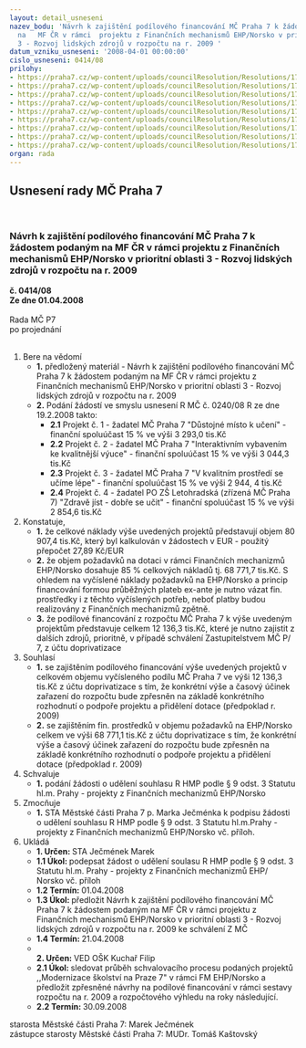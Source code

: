 ```yaml
---
layout: detail_usneseni
nazev_bodu: 'Návrh k zajištění podílového financování MČ Praha 7 k žádostem podaným
  na   MF ČR v rámci  projektu z Finančních mechanismů EHP/Norsko v prioritní oblasti
  3 - Rozvoj lidských zdrojů v rozpočtu na r. 2009 '
datum_vzniku_usneseni: '2008-04-01 00:00:00'
cislo_usneseni: 0414/08
prilohy:
- https://praha7.cz/wp-content/uploads/councilResolution/Resolutions/17359/14-us024008r.doc
- https://praha7.cz/wp-content/uploads/councilResolution/Resolutions/17359/14-skenovat0041.pdf
- https://praha7.cz/wp-content/uploads/councilResolution/Resolutions/17359/14-ehpnorskoiiverze_(2).doc
- https://praha7.cz/wp-content/uploads/councilResolution/Resolutions/17359/14-skenovat0042.pdf
- https://praha7.cz/wp-content/uploads/councilResolution/Resolutions/17359/14-skenovat0043.pdf
- https://praha7.cz/wp-content/uploads/councilResolution/Resolutions/17359/14-skenovat0044.pdf
- https://praha7.cz/wp-content/uploads/councilResolution/Resolutions/17359/14-skenovat0045.pdf
- https://praha7.cz/wp-content/uploads/councilResolution/Resolutions/17359/14-skenovat0046.pdf
- https://praha7.cz/wp-content/uploads/councilResolution/Resolutions/17359/14-ehpduben08za.doc
organ: rada
---
```

<div id="ucUsn_pList" class="usn">
	<span><h2>Usnesení rady MČ Praha 7 </h2>
<br></span><div class="standBody">
<span><h3>Návrh k zajištění podílového financování MČ Praha 7 k žádostem podaným na   MF ČR v rámci  projektu z Finančních mechanismů EHP/Norsko v prioritní oblasti 3 - Rozvoj lidských zdrojů v rozpočtu na r. 2009 </h3></span><div class="center">
		<strong>č. 0414/08</strong><br>
	</div>
<div class="center">
		<strong>Ze dne 01.04.2008</strong><br><br>
	</div>Rada MČ P7<br> po projednání<br><br><ol>
<li>Bere na vědomí<ul>
<li>
<strong>1.</strong> předložený materiál - Návrh k zajištění podílového financování MČ Praha 7 k žádostem podaným na   MF ČR v rámci  projektu z Finančních mechanismů EHP/Norsko v prioritní oblasti 3 - Rozvoj lidských zdrojů v rozpočtu na r. 2009 </li>
<li>
<strong>2.</strong> Podání žádostí ve smyslu usnesení R MČ č. 0240/08 R ze dne 19.2.2008 takto:<ul>
<li>
<strong>2.1</strong> Projekt č. 1 - žadatel MČ Praha 7 "Důstojné místo k učení" - finanční spoluúčast 15 % ve výši 3 293,0 tis.Kč</li>
<li>
<strong>2.2</strong> Projekt č. 2 - žadatel MČ Praha 7   "Interaktivním vybavením ke kvalitnější výuce" - finanční spoluúčast 15 % ve výši 3 044,3 tis.Kč</li>
<li>
<strong>2.3</strong> Projekt č. 3 - žadatel MČ Praha 7 "V kvalitním prostředí se učíme lépe" - finanční spoluúčast 15 % ve výši 2 944, 4 tis.Kč</li>
<li>
<strong>2.4</strong> Projekt č. 4 - žadatel PO ZŠ Letohradská (zřízená MČ Praha 7) "Zdravě jíst - dobře se učit" - finanční spoluúčast 15 % ve výši 2 854,6 tis.Kč</li>
</ul>
</li>
</ul>
</li>
<li>Konstatuje,<ul>
<li>
<strong>1.</strong> že celkové náklady výše uvedených projektů představují objem 80 907,4 tis.Kč, který byl kalkulován v žádostech v EUR -  použitý přepočet 27,89 Kč/EUR</li>
<li>
<strong>2.</strong> že objem požadavků na dotaci v rámci Finančních mechanizmů EHP/Norsko dosahuje 85 % celkových nákladů tj. 68 771,7 tis.Kč. S ohledem na vyčíslené náklady požadavků na EHP/Norsko a princip financování formou průběžných plateb ex-ante je  nutno vázat fin. prostředky i z těchto vyčíslených potřeb, neboť platby budou realizovány z Finančních mechanizmů zpětně. </li>
<li>
<strong>3.</strong> že podílové financování z  rozpočtu MČ Praha 7 k výše uvedeným projektům představuje celkem 12 136,3 tis.Kč, které je nutno zajistit z dalších zdrojů, prioritně,  v případě schválení Zastupitelstvem MČ P/ 7, z  účtu doprivatizace</li>
</ul>
</li>
<li>Souhlasí<ul>
<li>
<strong>1.</strong> se zajištěním podílového financování výše uvedených projektů v celkovém objemu vyčísleného podílu MČ Praha 7 ve výši 12 136,3 tis.Kč z  účtu doprivatizace s tím, že konkrétní výše a časový účinek  zařazení do rozpočtu bude zpřesněn na základě konkrétního rozhodnutí o podpoře projektu a přidělení dotace (předpoklad r. 2009) </li>
<li>
<strong>2.</strong> se zajištěním fin. prostředků v objemu požadavků na EHP/Norsko celkem ve výši 68 771,1 tis.Kč z účtu doprivatizace s tím, že konkrétní výše a časový účinek  zařazení do rozpočtu bude zpřesněn na základě konkrétního rozhodnutí o podpoře projektu a přidělení dotace (předpoklad r. 2009) </li>
</ul>
</li>
<li>Schvaluje<ul><li>
<strong>1.</strong> podání  žádosti o udělení souhlasu R HMP podle § 9 odst. 3 Statutu hl.m. Prahy - projekty z Finančních mechanizmů EHP/Norsko</li></ul>
</li>
<li>Zmocňuje<ul><li>
<strong>1.</strong> STA Městské části Praha 7 p. Marka Ječménka  k podpisu  žádosti o udělení souhlasu R HMP podle § 9 odst. 3 Statutu hl.m.Prahy - projekty z Finančních mechanizmů EHP/Norsko vč. příloh. </li></ul>
</li>
<li>Ukládá<ul>
<li>
<strong>1. Určen: </strong>STA Ječmének Marek</li>
<li>
<strong>1.1 Úkol: </strong>podepsat  žádost o udělení soulasu R HMP podle § 9 odst. 3 Statutu hl.m. Prahy - projekty z Finančních mechanizmů EHP/ Norsko vč. příloh</li>
<li>
<strong>1.2 Termín: </strong>01.04.2008</li>
<li>
<strong>1.3 Úkol: </strong>předložit Návrh k zajištění podílového financování MČ Praha 7 k žádostem podaným na   MF ČR v rámci  projektu z Finančních mechanismů EHP/Norsko v prioritní oblasti 3 - Rozvoj lidských zdrojů v rozpočtu na r. 2009 ke schválení Z MČ  </li>
<li>
<strong>1.4 Termín: </strong>21.04.2008</li>
<li>
<strong><br>2. Určen: </strong>VED OŠK Kuchař Filip</li>
<li>
<strong>2.1 Úkol: </strong>sledovat průběh schvalovacího procesu podaných projektů ,,Modernizace školství na Praze 7" v rámci FM EHP/Norsko a předložit  zpřesněné návrhy na podílové financování  v rámci sestavy  rozpočtu na r. 2009 a rozpočtového výhledu na roky následující.</li>
<li>
<strong>2.2 Termín: </strong>30.09.2008</li>
</ul>
</li>
</ol>starosta Městské části Praha 7: Marek Ječmének<br>zástupce starosty Městské části Praha 7: MUDr. Tomáš Kaštovský 
</div>
</div>